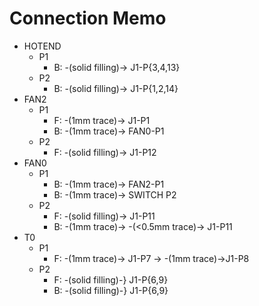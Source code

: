 # Connection Memo
* HOTEND
    * P1
        * B: -(solid filling)-> J1-P{3,4,13}
    * P2
        * B: -(solid filling)-> J1-P{1,2,14}
* FAN2
    * P1
        * F: -(1mm trace)-> J1-P1
        * B: -(1mm trace)-> FAN0-P1
    * P2
        * F: -(solid filling)-> J1-P12
* FAN0
    * P1
        * B: -(1mm trace)-> FAN2-P1
        * B: -(1mm trace)-> SWITCH P2
    * P2
        * F: -(solid filling)-> J1-P11
        * B: -(1mm trace)-> -(<0.5mm trace)-> J1-P11
* T0
    * P1
        * F: -(1mm trace)-> J1-P7 -> -(1mm trace)->J1-P8
    * P2
        * F: -(solid filling)-} J1-P{6,9}
        * B: -(solid filling)-} J1-P{6,9}
